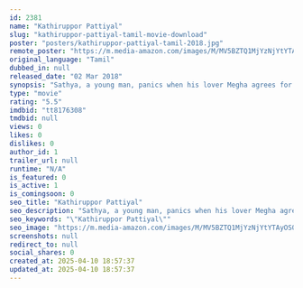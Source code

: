 ```yaml
---
id: 2381
name: "Kathiruppor Pattiyal"
slug: "kathiruppor-pattiyal-tamil-movie-download"
poster: "posters/kathiruppor-pattiyal-tamil-2018.jpg"
remote_poster: "https://m.media-amazon.com/images/M/MV5BZTQ1MjYzNjYtYTAyOS00NmIwLThiODgtOTI4ZDIxZWU5N2QzXkEyXkFqcGc@._V1_SX300.jpg"
original_language: "Tamil"
dubbed_in: null
released_date: "02 Mar 2018"
synopsis: "Sathya, a young man, panics when his lover Megha agrees for an arranged marriage as per her father's wish. Tension rises when an RPF officer arrests him when he is on his way to meet her."
type: "movie"
rating: "5.5"
imdbid: "tt8176308"
tmdbid: null
views: 0
likes: 0
dislikes: 0
author_id: 1
trailer_url: null
runtime: "N/A"
is_featured: 0
is_active: 1
is_comingsoon: 0
seo_title: "Kathiruppor Pattiyal"
seo_description: "Sathya, a young man, panics when his lover Megha agrees for an arranged marriage as per her father's wish. Tension rises when an RPF officer arrests him when he is on his way to meet her."
seo_keywords: "\"Kathiruppor Pattiyal\""
seo_image: "https://m.media-amazon.com/images/M/MV5BZTQ1MjYzNjYtYTAyOS00NmIwLThiODgtOTI4ZDIxZWU5N2QzXkEyXkFqcGc@._V1_SX300.jpg"
screenshots: null
redirect_to: null
social_shares: 0
created_at: 2025-04-10 18:57:37
updated_at: 2025-04-10 18:57:37
---
```


